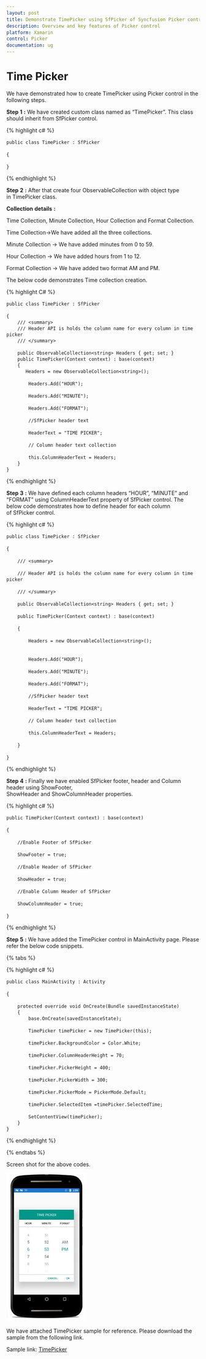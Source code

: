 ```yaml
---
layout: post
title: Demonstrate TimePicker using SfPicker of Syncfusion Picker control for Xamarin.Android
description: Overview and key features of Picker control
platform: Xamarin
control: Picker
documentation: ug
---
```



# Time Picker

We have demonstrated how to create TimePicker using Picker control in the following steps.

**Step** **1** **:** We have created custom class named as “TimePicker”. This class should inherit from SfPicker control.

{% highlight c# %}
 
    public class TimePicker : SfPicker

    {

    }

{% endhighlight %}

**Step** **2** **:** After that create four ObservableCollection with object type in TimePicker class.

**Collection** **details** **:**

Time Collection, Minute Collection, Hour Collection and Format Collection.

Time Collection->We have added all the three collections.

Minute Collection -> We have added minutes from 0 to 59.

Hour Collection -> We have added hours from 1 to 12.

Format Collection -> We have added two format AM and PM.

The below code demonstrates Time collection creation.

{% highlight C# %}

    public class TimePicker : SfPicker
        
    {
        /// <summary>
        /// Header API is holds the column name for every column in time picker
        /// </summary>
        
        public ObservableCollection<string> Headers { get; set; }
        public TimePicker(Context context) : base(context)
        {
	       Headers = new ObservableCollection<string>();
            
            Headers.Add("HOUR");
                
            Headers.Add("MINUTE");
                
            Headers.Add("FORMAT");
           
            //SfPicker header text
            
            HeaderText = "TIME PICKER";	
		
            // Column header text collection
            
            this.ColumnHeaderText = Headers;	
        }
    }
{% endhighlight %}

**Step** **3** **:** We have defined each column headers “HOUR”, “MINUTE” and “FORMAT” using ColumnHeaderText property of SfPicker control. The below code demonstrates how to define header for each column of SfPicker control.

{% highlight c# %}
 
    public class TimePicker : SfPicker

    {

        /// <summary>

        /// Header API is holds the column name for every column in time picker

        /// </summary>

        public ObservableCollection<string> Headers { get; set; }

        public TimePicker(Context context) : base(context)
        
        {

            Headers = new ObservableCollection<string>();


            Headers.Add("HOUR");
               
            Headers.Add("MINUTE");
               
            Headers.Add("FORMAT");

            //SfPicker header text

            HeaderText = "TIME PICKER";

            // Column header text collection

            this.ColumnHeaderText = Headers;

        }

    }



{% endhighlight %}

**Step** **4** **:** Finally we have enabled SfPicker footer, header and Column header using ShowFooter, ShowHeader and ShowColumnHeader properties.

{% highlight c# %}
 
    public TimePicker(Context context) : base(context)
        
    {

        //Enable Footer of SfPicker

        ShowFooter = true;

        //Enable Header of SfPicker

        ShowHeader = true;

        //Enable Column Header of SfPicker

        ShowColumnHeader = true;

    }

{% endhighlight %}

**Step** **5** **:** We have added the TimePicker control in MainActivity page. Please refer the below code snippets.

{% tabs %}


{% highlight c# %}

    public class MainActivity : Activity
	
    {
        
        protected override void OnCreate(Bundle savedInstanceState)
        {
            base.OnCreate(savedInstanceState);
            
            TimePicker timePicker = new TimePicker(this);
            
            timePicker.BackgroundColor = Color.White;
            
            timePicker.ColumnHeaderHeight = 70;
            
            timePicker.PickerHeight = 400;
            
            timePicker.PickerWidth = 300;
            
            timePicker.PickerMode = PickerMode.Default;
            
            timePicker.SelectedItem =timePicker.SelectedTime;
            
            SetContentView(timePicker);
        }
    }



{% endhighlight %}

{% endtabs %}


Screen shot for the above codes.

![](images/time_picker.jpg)

We have attached TimePicker sample for reference. Please download the sample from the following link.

Sample link: [TimePicker](http://www.syncfusion.com/downloads/support/directtrac/general/TIMEPI~1-1638045819.ZIP)
